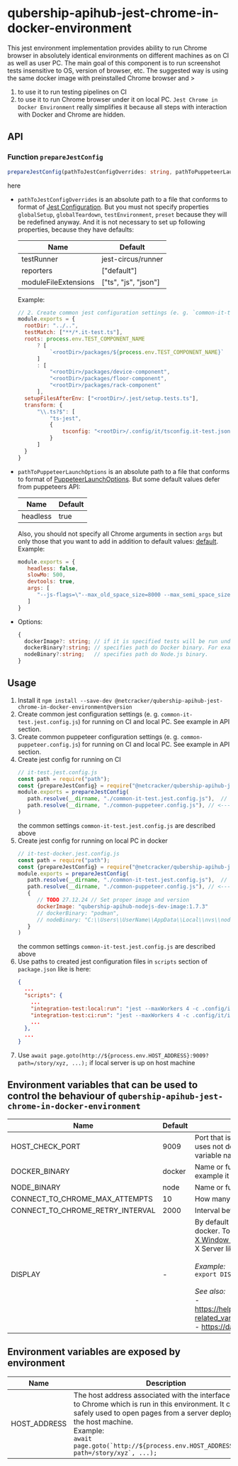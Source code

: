 # qubership-apihub-jest-chrome-in-docker-environment
This jest environment implementation provides ability to run Chrome browser in absolutely identical environments on different machines as on CI as well as user PC.
The main goal of this component is to run screenshot tests insensitive to OS, version of browser, etc.
The suggested way is using the same docker image with preinstalled Chrome browser and >
1. to use it to run testing pipelines on CI
2. to use it to run Chrome browser under it on local PC. 
`Jest Chrome in Docker Environment` really simplifies it because all steps with interaction with Docker and Chrome are hidden.

## API
### Function `prepareJestConfig`
```typescript
prepareJestConfig(pathToJestConfigOverrides: string, pathToPuppeteerLaunchOptions: string, options: Options)
```
here 
* `pathToJestConfigOverrides` is an absolute path to a file that conforms to format of [Jest Configuration](https://jestjs.io/docs/configuration#projects-arraystring--projectconfig). 
   But you must not specify properties `globalSetup`, `globalTeardown`, `testEnvironment`, `preset` because they will be redefined anyway.
   And it is not necessary to set up following properties, because they have defaults:

  | Name                 | Default              |
  |----------------------|----------------------|
  | testRunner           | jest-circus/runner   |
  | reporters            | ["default"]          |
  | moduleFileExtensions | ["ts", "js", "json"] |  
  Example:
  ```javascript
  // 2. Create common jest configuration settings (e. g. `common-it-test.jest.config.js`) for running on CI and local PC. See example in API.
  module.exports = {
    rootDir: "../..",
    testMatch: ["**/*.it-test.ts"],
    roots: process.env.TEST_COMPONENT_NAME
        ? [
            `<rootDir>/packages/${process.env.TEST_COMPONENT_NAME}`
        ]
        : [
            "<rootDir>/packages/device-component",
            "<rootDir>/packages/floor-component",
            "<rootDir>/packages/rack-component"
        ],
    setupFilesAfterEnv: ["<rootDir>/.jest/setup.tests.ts"],
    transform: {
        "\\.ts?$": [
            "ts-jest",
            {
                tsconfig: "<rootDir>/.config/it/tsconfig.it-test.json"
            }
        ]
    }
  }
  ```
* `pathToPuppeteerLaunchOptions` is an absolute path to a file that conforms to format of [PuppeteerLaunchOptions](https://pptr.dev/api/puppeteer.puppeteerlaunchoptions).
  But some default values defer from puppeteers API:
 
  | Name     | Default |
  |----------|---------|
  | headless | true    |
  Also, you should not specify all Chrome arguments in section `args` but only those that you want to add in addition to default values: [default](https://github.com/Netcracker/qubership-apihub-jest-chrome-in-docker-environment/blob/main/src/lib/core/defaults.ts).  
  Example:
  ```javascript
  module.exports = {
     headless: false,
     slowMo: 500,
     devtools: true,
     args: [
        "--js-flags=\"--max_old_space_size=8000 --max_semi_space_size=8000 --random-seed=1157259157\""
     ]
  }
  ```
* Options:
  ```typescript
  {
    dockerImage?: string; // if it is specified tests will be run under browser inside docker container
    dockerBinary?:string; // specifies path do Docker binary. For example it can be 'podman' or 'C:\\Program Files\\RedHat\\Podman\\podman.exe'
    nodeBinary?:string;   // specifies path do Node.js binary.
  }
  ```

## Usage
1. Install it
`npm install --save-dev @netcracker/qubership-apihub-jest-chrome-in-docker-environment@version`
2. Create common jest configuration settings (e. g. `common-it-test.jest.config.js`) for running on CI and local PC. See example in API section.
3. Create common puppeteer configuration settings (e. g. `common-puppeteer.config.js`) for running on CI and local PC. See example in API section.
4. Create jest config for running on CI
    ```javascript
    // it-test.jest.config.js
    const path = require("path");
    const {prepareJestConfig} = require("@netcracker/qubership-apihub-jest-chrome-in-docker-environment");
    module.exports = prepareJestConfig(
       path.resolve(__dirname, "./common-it-test.jest.config.js"),  // <--- common jest configuration settings
       path.resolve(__dirname, "./common-puppeteer.config.js"), // <--- common puppeteer configuration settings
    )
    ```
    the common settings `common-it-test.jest.config.js` are described above
5. Create jest config for running on local PC in docker
    ```javascript
    // it-test-docker.jest.config.js
    const path = require("path");
    const {prepareJestConfig} = require("@netcracker/qubership-apihub-jest-chrome-in-docker-environment");
    module.exports = prepareJestConfig(
       path.resolve(__dirname, "./common-it-test.jest.config.js"),  // <--- common jest configuration settings
       path.resolve(__dirname, "./common-puppeteer.config.js"), // <--- common puppeteer configuration settings
       { 
          // TODO 27.12.24 // Set proper image and version
          dockerImage: "qubership-apihub-nodejs-dev-image:1.7.3"
          // dockerBinary: "podman",
          // nodeBinary: "C:\\Users\\UserName\\AppData\\Local\\nvs\\node\\20.11.1\\x64\\node.exe",
       }
    )
    ```
    the common settings `common-it-test.jest.config.js` are described above
6. Use paths to created jest configuration files in `scripts` section of `package.json` like is here:
   ```json
   {
     ...
     "scripts": {
       ...
       "integration-test:local:run": "jest --maxWorkers 4 -c .config/it/it-test-docker.jest.config.js",
       "integration-test:ci:run": "jest --maxWorkers 4 -c .config/it/it-test.jest.config.js",
       ...
     },
     ...
   }
   ```
7. Use `await page.goto(http://${process.env.HOST_ADDRESS}:9009?path=/story/xyz, ...);` if local server is up on host machine 

## Environment variables that can be used to control the behaviour of `qubership-apihub-jest-chrome-in-docker-environment`
| Name                             | Default | Description                                                                                                                                                                                                                                                                                                                                                                                                                                                                                                                                                                     |
|----------------------------------|---------|---------------------------------------------------------------------------------------------------------------------------------------------------------------------------------------------------------------------------------------------------------------------------------------------------------------------------------------------------------------------------------------------------------------------------------------------------------------------------------------------------------------------------------------------------------------------------------|
| HOST_CHECK_PORT                  | 9009    | Port that is used to check localserver (host side) is accessible. If local server uses not default port than it must be specified explicitly using this environment variable name                                                                                                                                                                                                                                                                                                                                                                                               |
| DOCKER_BINARY                    | docker  | Name or full path of executable binary for Docker on host machine. For example it can be podman.exe                                                                                                                                                                                                                                                                                                                                                                                                                                                                             |
| NODE_BINARY                      | node    | Name or full path of executable binary for Node.js on host machine.                                                                                                                                                                                                                                                                                                                                                                                                                                                                                                             |
| CONNECT_TO_CHROME_MAX_ATTEMPTS   | 10      | How many attempts will be used to connect to Chrome while waiting the start                                                                                                                                                                                                                                                                                                                                                                                                                                                                                                     |
| CONNECT_TO_CHROME_RETRY_INTERVAL | 2000    | Interval between attempts of connecting to Chrome while it is starting                                                                                                                                                                                                                                                                                                                                                                                                                                                                                                          |
| DISPLAY                          | -       | By default Chrome browser fails on running in non-headless mode under docker. To make it possible define environment variable DISPLAY according to [X Window System](https://www.x.org/archive/X11R7.7/doc/man/man7/X.7.xhtml#heading5) conventions. In windows you would have to install separate X Server like `VcXsrv Windows X Server`  </br></br> _Example:_ </br>`export DISPLAY=172.28.16.1:0` </br></br> _See also:_ </br> - https://help.ubuntu.com/community/EnvironmentVariables#Graphical_desktop-related_variables </br> - https://datacadamia.com/ssh/x11/display |


## Environment variables are exposed by environment
| Name         | Description                                                                                                                                                                                                                                                                                    |
|--------------|------------------------------------------------------------------------------------------------------------------------------------------------------------------------------------------------------------------------------------------------------------------------------------------------|
| HOST_ADDRESS | The host address associated with the interface known to Chrome which is run in this environment. It can be safely used to open pages from a server deployed on the host machine. <br/> Example: <br/>```await page.goto(`http://${process.env.HOST_ADDRESS}:9009?path=/story/xyz`, ...);```    |
